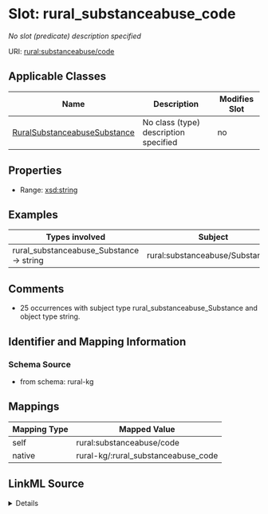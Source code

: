 

# Slot: rural_substanceabuse_code


_No slot (predicate) description specified_





URI: [rural:substanceabuse/code](http://sail.ua.edu/ruralkg/substanceabuse/code)



<!-- no inheritance hierarchy -->





## Applicable Classes

| Name | Description | Modifies Slot |
| --- | --- | --- |
| [RuralSubstanceabuseSubstance](../classes/RuralSubstanceabuseSubstance.md) | No class (type) description specified |  no  |







## Properties

* Range: [xsd:string](xsd:string)






## Examples

| Types involved | Subject | Predicate | Object |
| --- | --- | --- | --- |
| rural_substanceabuse_Substance → string | rural:substanceabuse/Substance_1 | rural:substanceabuse/code | None |


## Comments

* 25 occurrences with subject type rural_substanceabuse_Substance and object type string.

## Identifier and Mapping Information







### Schema Source


* from schema: rural-kg




## Mappings

| Mapping Type | Mapped Value |
| ---  | ---  |
| self | rural:substanceabuse/code |
| native | rural-kg/:rural_substanceabuse_code |




## LinkML Source

<details>
```yaml
name: rural_substanceabuse_code
description: No slot (predicate) description specified
comments:
- 25 occurrences with subject type rural_substanceabuse_Substance and object type
  string.
examples:
- description: rural_substanceabuse_Substance → string
  object:
    example_object: None
    example_predicate: rural:substanceabuse/code
    example_subject: rural:substanceabuse/Substance_1
from_schema: rural-kg
rank: 1000
slot_uri: rural:substanceabuse/code
alias: rural_substanceabuse_code
domain_of:
- rural_substanceabuse_Substance
range: string

```
</details>